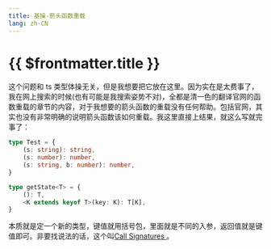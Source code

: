 ```yaml
---
title: 基操-箭头函数重载
lang: zh-CN
---
```


# {{ $frontmatter.title }}

这个问题和 ts 类型体操无关，但是我想要把它放在这里。因为实在是太费事了，我在网上搜索的时候(也有可能是我搜索姿势不对)，全都是清一色的翻译官网的函数重载的章节的内容，对于我想要的箭头函数的重载没有任何帮助。包括官网，其实也没有非常明确的说明箭头函数该如何重载。我这里直接上结果，就这么写就完事了：

```ts
type Test = {
    (s: string): string,
    (s: number): number,
    (s: string, b: number): number,
}

type getState<T> = {
    (): T,
    <K extends keyof T>(key: K): T[K],
}
```

本质就是定一个新的类型，键值就用括号包，里面就是不同的入参，返回值就是键值即可。非要找说法的话，这个叫[Call Signatures
](https://www.typescriptlang.org/docs/handbook/2/functions.html#call-signatures)。